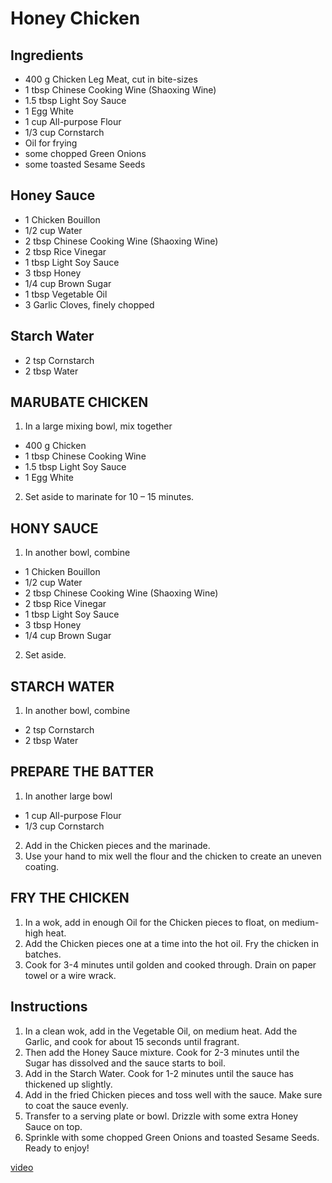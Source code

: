 # Honey Chicken

## Ingredients
* 400 g Chicken Leg Meat, cut in bite-sizes
* 1 tbsp Chinese Cooking Wine (Shaoxing Wine)
* 1.5 tbsp Light Soy Sauce
* 1 Egg White
* 1 cup All-purpose Flour
* 1/3 cup Cornstarch
* Oil for frying
* some chopped Green Onions
* some toasted Sesame Seeds

## Honey Sauce
* 1 Chicken Bouillon
* 1/2 cup Water
* 2 tbsp Chinese Cooking Wine (Shaoxing Wine)
* 2 tbsp Rice Vinegar
* 1 tbsp Light Soy Sauce
* 3 tbsp Honey
* 1/4 cup Brown Sugar
* 1 tbsp Vegetable Oil
* 3 Garlic Cloves, finely chopped

## Starch Water
* 2 tsp Cornstarch
* 2 tbsp Water

## MARUBATE CHICKEN
1. In a large mixing bowl, mix together
* 400 g Chicken
* 1 tbsp Chinese Cooking Wine
* 1.5 tbsp Light Soy Sauce
* 1 Egg White
2. Set aside to marinate for 10 – 15 minutes.

## HONY SAUCE 
1. In another bowl, combine
* 1 Chicken Bouillon
* 1/2 cup Water
* 2 tbsp Chinese Cooking Wine (Shaoxing Wine)
* 2 tbsp Rice Vinegar
* 1 tbsp Light Soy Sauce
* 3 tbsp Honey
* 1/4 cup Brown Sugar
2. Set aside.
  
## STARCH WATER
1. In another bowl, combine
* 2 tsp Cornstarch
* 2 tbsp Water

## PREPARE THE BATTER
1. In another large bowl
* 1 cup All-purpose Flour
* 1/3 cup Cornstarch
2. Add in the Chicken pieces and the marinade.
3. Use your hand to mix well the flour and the chicken to create an uneven coating.

## FRY THE CHICKEN
1. In a wok, add in enough Oil for the Chicken pieces to float, on medium-high heat.
2. Add the Chicken pieces one at a time into the hot oil. Fry the chicken in batches.
3. Cook for 3-4 minutes until golden and cooked through. Drain on paper towel or a wire wrack.

## Instructions
1. In a clean wok, add in the Vegetable Oil, on medium heat. Add the Garlic, and cook for about 15 seconds until fragrant.
2. Then add the Honey Sauce mixture. Cook for 2-3 minutes until the Sugar has dissolved and the sauce starts to boil.
3. Add in the Starch Water. Cook for 1-2 minutes until the sauce has thickened up slightly.
4. Add in the fried Chicken pieces and toss well with the sauce. Make sure to coat the sauce evenly.
5. Transfer to a serving plate or bowl. Drizzle with some extra Honey Sauce on top.
6. Sprinkle with some chopped Green Onions and toasted Sesame Seeds. Ready to enjoy!

[video](https://youtu.be/krGDmN6LT1c)
